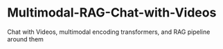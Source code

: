 # Multimodal-RAG-Chat-with-Videos
Chat with Videos, multimodal encoding transformers, and RAG pipeline around them
